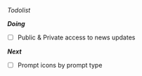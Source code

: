 *Todolist*

***Doing***
- [ ] Public & Private access to news updates

***Next***
- [ ] Prompt icons by prompt type